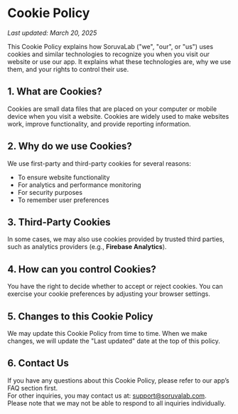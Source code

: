 # Cookie Policy
_Last updated: March 20, 2025_

This Cookie Policy explains how SoruvaLab ("we", "our", or "us") uses cookies and similar technologies to recognize you when you visit our website or use our app. It explains what these technologies are, why we use them, and your rights to control their use.

## 1. What are Cookies?
Cookies are small data files that are placed on your computer or mobile device when you visit a website. Cookies are widely used to make websites work, improve functionality, and provide reporting information.

## 2. Why do we use Cookies?
We use first-party and third-party cookies for several reasons:

- To ensure website functionality
- For analytics and performance monitoring
- For security purposes
- To remember user preferences

## 3. Third-Party Cookies
In some cases, we may also use cookies provided by trusted third parties, such as analytics providers (e.g., **Firebase Analytics**).

## 4. How can you control Cookies?
You have the right to decide whether to accept or reject cookies. You can exercise your cookie preferences by adjusting your browser settings.

## 5. Changes to this Cookie Policy
We may update this Cookie Policy from time to time. When we make changes, we will update the "Last updated" date at the top of this policy.

## 6. Contact Us
If you have any questions about this Cookie Policy, please refer to our app’s FAQ section first.  
For other inquiries, you may contact us at: [support@soruvalab.com](mailto:support@soruvalab.com).  
Please note that we may not be able to respond to all inquiries individually.
